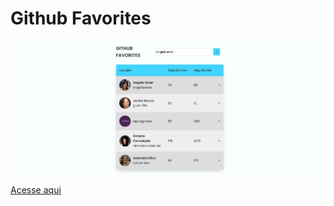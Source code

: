# Github Favorites

<img src="./assets/tela.png" alt="Tela da página">

[Acesse aqui](https://guacirita.github.io/githubFavorites/)
